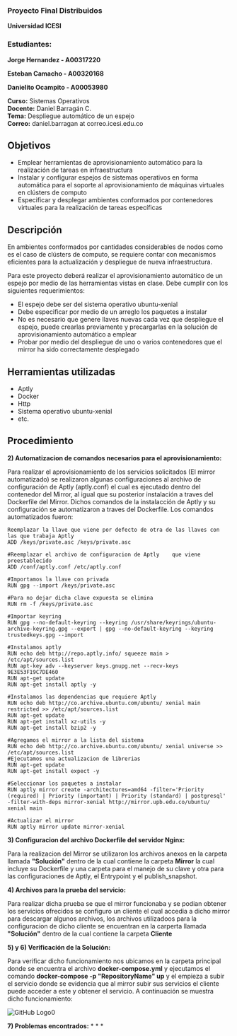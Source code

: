 
### Proyecto Final Distribuidos

**Universidad ICESI** 
### Estudiantes: 
**Jorge Hernandez - A00317220**

**Esteban Camacho - A00320168**

**Danielito Ocampito - A00053980**

**Curso:** Sistemas Operativos  
**Docente:** Daniel Barragán C.  
**Tema:**  Despliegue automático de un espejo  
**Correo:** daniel.barragan at correo.icesi.edu.co

## Objetivos
* Emplear herramientas de aprovisionamiento automático para la realización de tareas en infraestructura
* Instalar y configurar espejos de sistemas operativos en forma automática para el soporte al aprovisionamiento de máquinas virtuales en clústers de computo
* Especificar y desplegar ambientes conformados por contenedores virtuales para la realización de tareas específicas

## Descripción
En ambientes conformados por cantidades considerables de nodos como es el caso de clústers de computo, se requiere contar con mecanismos eficientes para la actualización y despliegue de nueva infraestructura.

Para este proyecto deberá realizar el aprovisionamiento automático de un espejo por medio de las herramientas vistas en clase. Debe cumplir con los siguientes requerimientos:

* El espejo debe ser del sistema operativo ubuntu-xenial
* Debe especificar por medio de un arreglo los paquetes a instalar
* No es necesario que genere llaves nuevas cada vez que despliegue el espejo, puede crearlas previamente y precargarlas en la solución de aprovisionamiento automático a emplear
* Probar por medio del despliegue de uno o varios contenedores que el mirror ha sido correctamente desplegado

## Herramientas utilizadas
* Aptly
* Docker
* Http
* Sistema operativo ubuntu-xenial
* etc.

## Procedimiento

**2) Automatizacion de comandos necesarios para el aprovisionamiento:**

Para realizar el aprovisionamiento de los servicios solicitados (El mirror automatizado) se realizaron algunas configuraciones al archivo de configuración de Aptly (aptly.conf) el cual es ejecutado dentro del contenedor del Mirror,
al igual que su posterior instalación a traves del Dockerfile del Mirror. Dichos comandos de la instalacción de Aptly y su configuración se automatizaron a traves del Dockerfile. Los comandos automatizados fueron:

```
Reemplazar la llave que viene por defecto de otra de las llaves con las que trabaja Aptly
ADD /keys/private.asc /keys/private.asc

#Reemplazar el archivo de configuracion de Aptly	que viene preestablecido	
ADD /conf/aptly.conf /etc/aptly.conf

#Importamos la llave con privada
RUN gpg --import /keys/private.asc

#Para no dejar dicha clave expuesta se elimina
RUN rm -f /keys/private.asc

#Importar keyring
RUN gpg --no-default-keyring --keyring /usr/share/keyrings/ubuntu-archive-keyring.gpg --export | gpg --no-default-keyring --keyring trustedkeys.gpg --import

#Instalamos aptly
RUN echo deb http://repo.aptly.info/ squeeze main > /etc/apt/sources.list
RUN apt-key adv --keyserver keys.gnupg.net --recv-keys 9E3E53F19C7DE460
RUN apt-get update
RUN apt-get install aptly -y

#Instalamos las dependencias que requiere Aptly			
RUN echo deb http://co.archive.ubuntu.com/ubuntu/ xenial main restricted >> /etc/apt/sources.list
RUN apt-get update
RUN apt-get install xz-utils -y
RUN apt-get install bzip2 -y

#Agregamos el mirror a la lista del sistema
RUN echo deb http://co.archive.ubuntu.com/ubuntu/ xenial universe >> /etc/apt/sources.list
#Ejecutamos una actualizacion de librerias
RUN apt-get update
RUN apt-get install expect -y

#Seleccionar los paquetes a instalar		
RUN aptly mirror create -architectures=amd64 -filter='Priority (required) | Priority (important) | Priority (standard) | postgresql' -filter-with-deps mirror-xenial http://mirror.upb.edu.co/ubuntu/ xenial main

#Actualizar el mirror
RUN aptly mirror update mirror-xenial

```
**3) Configuracion del archivo Dockerfile del servidor Nginx:**

Para la realizacion del Mirror se utilizaron los archivos anexos en la carpeta llamada **"Solución"** dentro de la cual contiene la carpeta **Mirror** la cual incluye su Dockerfile y una carpeta para el manejo de su clave y otra para las configuraciones de Aptly, el Entrypoint y el publish_snapshot.

**4) Archivos para la prueba del servicio:**

Para realizar dicha prueba se que el mirror funcionaba y se podian obtener los servicios ofrecidos se configuro un cliente el cual accedia a dicho mirror para descargar algunos archivos, los archivos utilizadoos para la configuracion de dicho cliente se encuentran en la carperta llamada **"Solución"** dentro de la cual contiene la carpeta **Cliente**

**5) y 6) Verificación de la Solución:**

Para verificar dicho funcionamiento nos ubicamos en la carpeta principal donde se encuentra el archivo **docker-compose.yml** y ejecutamos el comando **docker-compose -p "RepositoryName" up** y el empieza a subir el servicio donde se evidencia que al mirror subir sus servicios el cliente puede acceder a este y obtener el servicio. A continuación se muestra dicho funcionamiento:

![GitHub Logo0](Resources/proyecto1.gif)


**7) Problemas encontrados:**
* 
*
*












